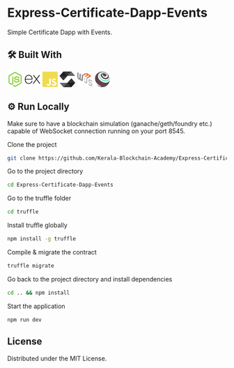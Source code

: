 # Express-Certificate-Dapp-Events

Simple Certificate Dapp with Events.

## 🛠 Built With

<div align="left">
<a href="https://nodejs.org/en/" target="_blank" rel="noreferrer"><img src="https://raw.githubusercontent.com/DEMYSTIF/DEMYSTIF/main/assets/icons/nodejs.svg" width="36" height="36" alt="NodeJS" /></a>
<a href="https://expressjs.com/" target="_blank" rel="noreferrer"><img src="https://raw.githubusercontent.com/DEMYSTIF/DEMYSTIF/main/assets/icons/express.svg" width="36" height="36" alt="Express" /></a>
<a href="https://developer.mozilla.org/en-US/docs/Web/JavaScript" target="_blank" rel="noreferrer"><img src="https://raw.githubusercontent.com/DEMYSTIF/DEMYSTIF/main/assets/icons/javascript.svg" width="36" height="36" alt="JavaScript" /></a>
<a href="https://soliditylang.org/" target="_blank" rel="noreferrer"><img src="https://raw.githubusercontent.com/DEMYSTIF/DEMYSTIF/main/assets/icons/solidity.svg" width="36" height="36" alt="Solidity" /></a>
<a href="https://web3js.readthedocs.io/" target="_blank" rel="noreferrer"><img src="https://raw.githubusercontent.com/DEMYSTIF/DEMYSTIF/main/assets/icons/web3js.svg" width="36" height="36" alt="Web3Js" /></a>
<a href="https://trufflesuite.com" target="_blank" rel="noreferrer"><img src="https://raw.githubusercontent.com/DEMYSTIF/DEMYSTIF/main/assets/icons/truffle.svg" width="36" height="36" alt="Truffle" /></a>
</div>

## ⚙️ Run Locally

Make sure to have a blockchain simulation (ganache/geth/foundry etc.) capable of WebSocket connection running on your port 8545.

Clone the project

```bash
git clone https://github.com/Kerala-Blockchain-Academy/Express-Certificate-Dapp-Events.git
```

Go to the project directory

```bash
cd Express-Certificate-Dapp-Events
```

Go to the truffle folder

```bash
cd truffle
```

Install truffle globally

```bash
npm install -g truffle
```

Compile & migrate the contract

```bash
truffle migrate
```

Go back to the project directory and install dependencies

```bash
cd .. && npm install
```

Start the application

```bash
npm run dev
```

## License

Distributed under the MIT License.
